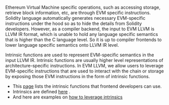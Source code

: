 Ethereum Virtual Machine specific operations, such as accessing storage, retrieve block information, etc, are through
EVM specific instructions. Solidity language automatically generates necessary EVM-specific instructions under the hood
so as to hide the details from Solidity developers. However, as a compiler backend, the input to EVM LLVM is LLVM IR
format, which is unable to hold any language specific semantics that is higher than the C language level. So it is up to
compiler frontends to lower language specific semantics onto LLVM IR level.

Intrinsic functions are used to represent EVM-specific semantics in the input LLVM IR. Intrinsic functions are usually
higher level representations of architecture-specific instructions. In EVM LLVM, we allow users to leverage EVM-specific
instructions that are used to interact with the chain or storage by exposing those EVM instructions in the form of
intrinsic functions.

* This [page](https://github.com/etclabscore/evm_llvm/wiki/Intrinsic-Functions) lists the intrinsic functions that
  frontend developers can use.
* Intrinsics are
  defined [here](https://github.com/etclabscore/evm_llvm/blob/6271ae12899b6b9a2bfbcb3a690ec4b5e8652cfa/include/llvm/IR/IntrinsicsEVM.td#L14)
  .
* And here are examples
  on [how to leverage intrinsics](https://github.com/etclabscore/evm_llvm/blob/6271ae12899b6b9a2bfbcb3a690ec4b5e8652cfa/test/CodeGen/EVM/intrinsics.ll#L1)



